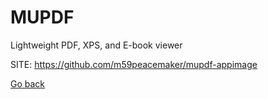 # MUPDF

 Lightweight PDF, XPS, and E-book viewer
 
 SITE: https://github.com/m59peacemaker/mupdf-appimage

 [Go back](https://portable-linux-apps.github.io/apps.html)
